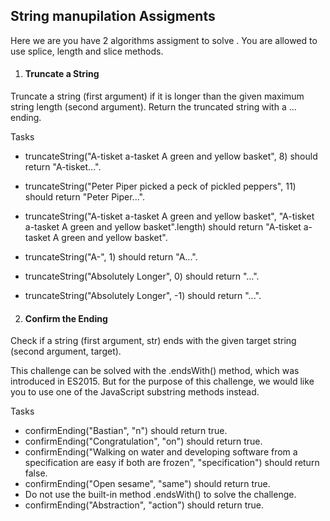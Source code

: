 
## String manupilation Assigments 

Here we are you have 2 algorithms assigment to solve . You are allowed to use splice, length and slice methods.

1. #### Truncate a String 

Truncate a string (first argument) if it is longer than the given maximum string length (second argument). Return the truncated string with a ... ending.

Tasks 

- truncateString("A-tisket a-tasket A green and yellow basket", 8) should return "A-tisket...".
- truncateString("Peter Piper picked a peck of pickled peppers", 11) should return "Peter Piper...".
- truncateString("A-tisket a-tasket A green and yellow basket", "A-tisket a-tasket A green and yellow basket".length) should return "A-tisket a-tasket A green and yellow basket".

- truncateString("A-", 1) should return "A...".
- truncateString("Absolutely Longer", 0) should return "...".
- truncateString("Absolutely Longer", -1) should return "...".


2. #### Confirm the Ending

Check if a string (first argument, str) ends with the given target string (second argument, target).

This challenge can be solved with the .endsWith() method, which was introduced in ES2015. But for the purpose of this challenge, we would like you to use one of the JavaScript substring methods instead.

Tasks

- confirmEnding("Bastian", "n") should return true.
- confirmEnding("Congratulation", "on") should return true.
- confirmEnding("Walking on water and developing software from a specification are easy if both are frozen", "specification") should return false.
- confirmEnding("Open sesame", "same") should return true.
- Do not use the built-in method .endsWith() to solve the challenge.
- confirmEnding("Abstraction", "action") should return true.
